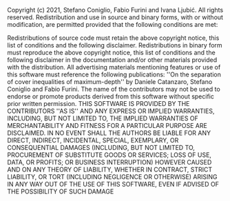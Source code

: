 Copyright (c) 2021, Stefano Coniglio, Fabio Furini and Ivana Ljubić. All rights reserved. Redistribution and use in source and binary forms, with or without modification, are permitted provided that the following conditions are met:

Redistributions of source code must retain the above copyright notice, this list of conditions and the following disclaimer. Redistributions in binary form must reproduce the above copyright notice, this list of conditions and the following disclaimer in the documentation and/or other materials provided with the distribution. All advertising materials mentioning features or use of this software must reference the following publications: ''On the separation of cover inequalities of maximum-depth'' by Daniele Catanzaro, Stefano Coniglio and Fabio Furini. The name of the contributors may not be used to endorse or promote products derived from this software without specific prior written permission. THIS SOFTWARE IS PROVIDED BY THE CONTRIBUTORS ''AS IS'' AND ANY EXPRESS OR IMPLIED WARRANTIES, INCLUDING, BUT NOT LIMITED TO, THE IMPLIED WARRANTIES OF MERCHANTABILITY AND FITNESS FOR A PARTICULAR PURPOSE ARE DISCLAIMED. IN NO EVENT SHALL THE AUTHORS BE LIABLE FOR ANY DIRECT, INDIRECT, INCIDENTAL, SPECIAL, EXEMPLARY, OR CONSEQUENTIAL DAMAGES (INCLUDING, BUT NOT LIMITED TO, PROCUREMENT OF SUBSTITUTE GOODS OR SERVICES; LOSS OF USE, DATA, OR PROFITS; OR BUSINESS INTERRUPTION) HOWEVER CAUSED AND ON ANY THEORY OF LIABILITY, WHETHER IN CONTRACT, STRICT LIABILITY, OR TORT (INCLUDING NEGLIGENCE OR OTHERWISE) ARISING IN ANY WAY OUT OF THE USE OF THIS SOFTWARE, EVEN IF ADVISED OF THE POSSIBILITY OF SUCH DAMAGE
